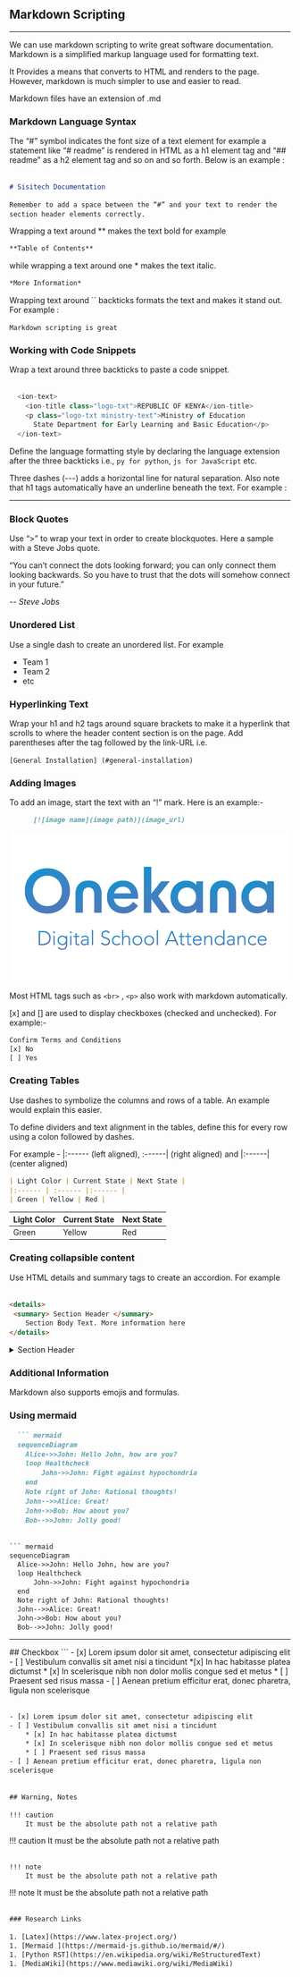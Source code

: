 
## Markdown Scripting

---

We can use markdown scripting to write great software documentation. Markdown is a simplified markup language used for formatting text.

It Provides a means that converts to HTML and renders to the page. However, markdown is much simpler to use and easier to read.

Markdown files have an extension of .md

### Markdown Language Syntax

The “#” symbol indicates the font size of a text element for example a statement like “# readme” is rendered in HTML as a h1 element tag and “## readme” as a h2 element tag and so on and so forth. Below is an example :

```md

# Sisitech Documentation

```

`Remember to add a space between the “#” and your text to render the section header elements correctly.`

Wrapping a text around ** makes the text bold for example  

```md
**Table of Contents** 
```

while wrapping a text around one * makes the text italic.

```md
*More Information* 
```

Wrapping text around `` backticks formats the text and makes it stand out. For example :

`Markdown scripting is great`

### Working with Code Snippets

Wrap a text around three backticks to paste a code snippet.

```js

  <ion-text>
    <ion-title class="logo-txt">REPUBLIC OF KENYA</ion-title>
    <p class="logo-txt ministry-text">Ministry of Education
      State Department for Early Learning and Basic Education</p>
  </ion-text>

```

Define the language formatting style by declaring the language extension after the three backticks i.e., `py for python`, `js for JavaScript` etc.

Three dashes (---) adds a horizontal line for natural separation. Also note that h1 tags automatically have an underline beneath the text. For example :

---

### Block Quotes

Use “>” to wrap your text in order to create blockquotes. Here a sample with a Steve Jobs quote.

>
“You can’t connect the dots looking forward; you can only connect them looking backwards. So you have to trust that the dots will somehow connect in your future.”

-- *Steve Jobs*
>

### Unordered List

Use a single dash to create an unordered list. For example

- Team 1
- Team 2
- etc

### Hyperlinking Text

Wrap your h1 and h2 tags around square brackets to make it a hyperlink that scrolls to where the header content section is on the page. Add parentheses after the tag followed by the link-URL i.e.

`[General Installation] (#general-installation)`

### Adding Images

To add an image, start the text with an “!” mark. Here is an example:-

```md
      [![image name](image path)](image_url)
```

[![onekana-logo](../../images/onekana-logo.png)](https://moekedash.request.africa/)

Most HTML tags such as `<br>` , `<p>` also work with markdown automatically.

[x] and [] are used to display checkboxes (checked and unchecked). For example:-

  ```
  Confirm Terms and Conditions
  [x] No
  [ ] Yes
  ```

### Creating Tables

Use dashes to symbolize the columns and rows of a table. An example would explain this easier.

To define dividers and text alignment in the tables, define this for every row using a colon followed by dashes.

For example - |:------ (left aligned), :------| (right aligned) and |:------| (center aligned)

```md
| Light Color | Current State | Next State |
|:------ | :------ |:------ |
| Green | Yellow | Red |

```

| Light Color | Current State | Next State |
|:------ | :------ |:------ |
| Green | Yellow | Red |

### Creating collapsible content  

Use HTML details and summary tags to create an accordion. For example

```md

<details>
 <summary> Section Header </summary>
    Section Body Text. More information here
</details>

```

<details>
 <summary> Section Header </summary>
    Section Body Text. More information here.
</details>

### Additional Information

Markdown also supports emojis  and formulas.

### Using mermaid

```md
  ``` mermaid
  sequenceDiagram
    Alice->>John: Hello John, how are you?
    loop Healthcheck
        John->>John: Fight against hypochondria
    end
    Note right of John: Rational thoughts!
    John-->>Alice: Great!
    John->>Bob: How about you?
    Bob-->>John: Jolly good!
  ```

```

``` mermaid
sequenceDiagram
  Alice->>John: Hello John, how are you?
  loop Healthcheck
      John->>John: Fight against hypochondria
  end
  Note right of John: Rational thoughts!
  John-->>Alice: Great!
  John->>Bob: How about you?
  Bob-->>John: Jolly good!
```

<hr>
## Checkbox
```
- [x] Lorem ipsum dolor sit amet, consectetur adipiscing elit
- [ ] Vestibulum convallis sit amet nisi a tincidunt
    *[x] In hac habitasse platea dictumst
    * [x] In scelerisque nibh non dolor mollis congue sed et metus
    * [ ] Praesent sed risus massa
- [ ] Aenean pretium efficitur erat, donec pharetra, ligula non scelerisque

```

- [x] Lorem ipsum dolor sit amet, consectetur adipiscing elit
- [ ] Vestibulum convallis sit amet nisi a tincidunt
    * [x] In hac habitasse platea dictumst
    * [x] In scelerisque nibh non dolor mollis congue sed et metus
    * [ ] Praesent sed risus massa
- [ ] Aenean pretium efficitur erat, donec pharetra, ligula non scelerisque


## Warning, Notes

!!! caution
    It must be the absolute path not a relative path

```

!!! caution
    It must be the absolute path not a relative path

```

!!! note
    It must be the absolute path not a relative path

```

!!! note
    It must be the absolute path not a relative path

```

### Research Links

1. [Latex](https://www.latex-project.org/)
1. [Mermaid ](https://mermaid-js.github.io/mermaid/#/)
1. [Python RST](https://en.wikipedia.org/wiki/ReStructuredText)
1. [MediaWiki](https://www.mediawiki.org/wiki/MediaWiki)
